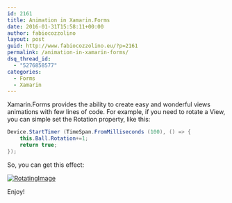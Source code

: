 ```yaml
---
id: 2161
title: Animation in Xamarin.Forms
date: 2016-01-31T15:58:11+00:00
author: fabiocozzolino
layout: post
guid: http://www.fabiocozzolino.eu/?p=2161
permalink: /animation-in-xamarin-forms/
dsq_thread_id:
  - "5276858577"
categories:
  - Forms
  - Xamarin
---
```

Xamarin.Forms provides the ability to create easy and wonderful views animations with few lines of code. For example, if you need to rotate a View, you can simple set the Rotation property, like this:

~~~ csharp
Device.StartTimer (TimeSpan.FromMilliseconds (100), () => {
    this.Ball.Rotation+=1;
    return true;
});
~~~

So, you can get this effect:

<a href="https://i2.wp.com/www.fabiocozzolino.eu/wp-content/uploads/2016/01/RotatingImage.gif" rel="attachment wp-att-2171"><img class="alignnone wp-image-2171" src="https://i2.wp.com/www.fabiocozzolino.eu/wp-content/uploads/2016/01/RotatingImage.gif?resize=366%2C664" alt="RotatingImage" data-recalc-dims="1" /></a>

Enjoy!